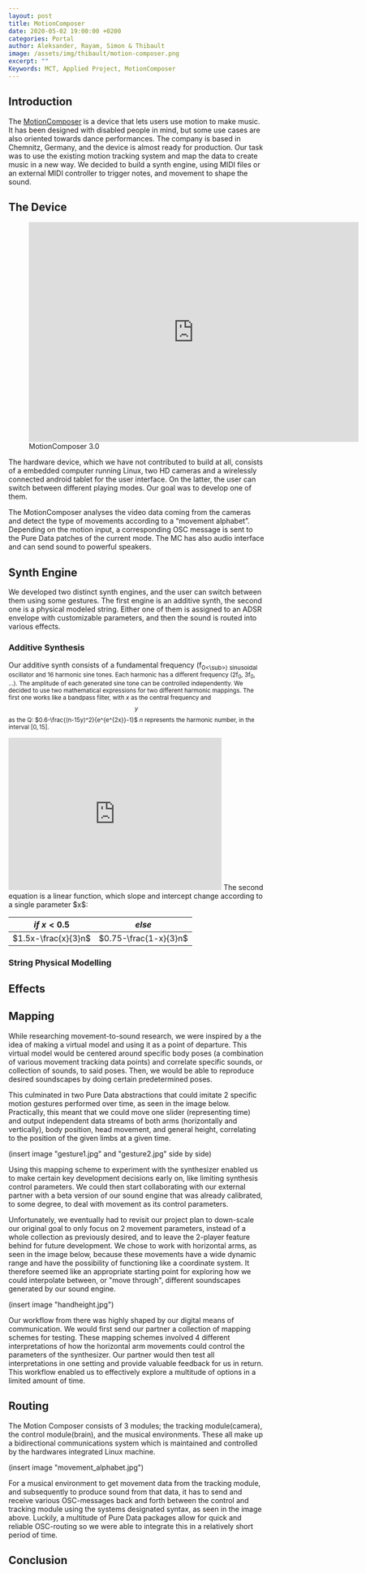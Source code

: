 ```yaml
---
layout: post
title: MotionComposer
date: 2020-05-02 19:00:00 +0200
categories: Portal
author: Aleksander, Rayam, Simon & Thibault
image: /assets/img/thibault/motion-composer.png
excerpt: ""
Keywords: MCT, Applied Project, MotionComposer
--- 
```


## Introduction

The [MotionComposer](http://motioncomposer.de/) is a device that lets users use motion to make music. It has been designed with disabled people in mind, but some use cases are also oriented towards dance performances. The company is based in Chemnitz, Germany, and the device is almost ready for production. Our task was to use the existing motion tracking system and map the data to create music in a new way. We decided to build a synth engine, using MIDI files or an external MIDI controller to trigger notes, and movement to shape the sound.

## The Device

<figure  text-align="center">
<iframe  src="https://drive.google.com/file/d/1mm2ADnMC9pyXMI4C5rEsPGiYW3axp-Qv/preview"
width="650"
height="433"
frameborder="0"></iframe>
<figcaption>MotionComposer 3.0</figcaption>
</figure>
 
The hardware device, which we have not contributed to build at all, consists of a embedded computer running Linux, two HD cameras and a wirelessly connected android tablet for the user interface. On the latter, the user can switch between different playing modes. Our goal was to develop one of them.

The MotionComposer analyses the video data coming from the cameras and detect the type of movements according to a “movement alphabet”. Depending on the motion input, a corresponding OSC message is sent to the Pure Data patches of the current mode. The MC has also audio interface and can send sound to powerful speakers.

## Synth Engine

We developed two distinct synth engines, and the user can switch between them using some gestures. The first engine is an additive synth, the second one is a physical modeled string. Either one of them is assigned to an ADSR envelope with customizable parameters, and then the sound is routed into various effects.

### Additive Synthesis

Our additive synth consists of a fundamental frequency (f<sub>0<\sub>) sinusoidal oscillator and 16 harmonic sine tones. Each harmonic has a different frequency (2f<sub>0</sub>, 3f<sub>0</sub>, …). The amplitude of each generated sine tone can be controlled independently. We decided to use two mathematical expressions for two different harmonic mappings. The first one works like a bandpass filter, with $x$ as the central frequency and $$y$$ as the Q:
$0.6-\frac{(n-15y)^2}{e^{e^{2x}}-1}$
$n$ represents the harmonic number, in the interval $[0,15]$.
<iframe id="bandpass"
    title="bandpass"
    width="420"
    height="300"
    frameBorder="0"
    src="https://editor.p5js.org/03thib/present/ZHi6K-t6r">
</iframe>
The second equation is a linear function, which slope and intercept change according to a single parameter $x$:

|$if$ $x<0.5$       |$else$               |
|-------------------|---------------------|
|$1.5x-\frac{x}{3}n$|$0.75-\frac{1-x}{3}n$|

### String Physical Modelling

## Effects

## Mapping

While researching movement-to-sound research, we were inspired by a the idea of making a virtual model and using it as a point of departure. This virtual model would be centered around specific body poses (a combination of various movement tracking data points) and correlate specific sounds, or collection of sounds, to said poses. Then, we would be able to reproduce desired soundscapes by doing certain predetermined poses. 

This culminated in two Pure Data abstractions that could imitate 2 specific motion gestures performed over time, as seen in the image below. Practically, this meant that we could move one slider (representing time) and output independent data streams of both arms (horizontally and vertically), body position, head movement, and general height, correlating to the position of the given limbs at a given time. 

(insert image "gesture1.jpg" and "gesture2.jpg" side by side)

Using this mapping scheme to experiment with the synthesizer enabled us to make certain key development decisions early on, like limiting synthesis control parameters. We could then start collaborating with our external partner with a beta version of our sound engine that was already calibrated, to some degree, to deal with movement as its control parameters.

Unfortunately, we eventually had to revisit our project plan to down-scale our original goal to only focus on 2 movement parameters, instead of a whole collection as previously desired, and to leave the 2-player feature behind for future development. We chose to work with horizontal arms, as seen in the image below, because these movements have a wide dynamic range and have the possibility of functioning like a coordinate system. It therefore seemed like an appropriate starting point for exploring how we could interpolate between, or "move through", different soundscapes generated by our sound engine. 

(insert image "handheight.jpg")

Our workflow from there was highly shaped by our digital means of communication. We would first send our partner a collection of mapping schemes for testing. These mapping schemes involved 4 different interpretations of how the horizontal arm movements could control the parameters of the synthesizer. Our partner would then test all interpretations in one setting and provide valuable feedback for us in return. This workflow enabled us to effectively explore a multitude of options in a limited amount of time. 

## Routing

The Motion Composer consists of 3 modules; the tracking module(camera), the control module(brain), and the musical environments. These all make up a bidirectional communications system which is maintained and controlled by the hardwares integrated Linux machine.

(insert image "movement_alphabet.jpg")

For a musical environment to get movement data from the tracking module, and subsequently to produce sound from that data, it has to send and receive various OSC-messages back and forth between the control and tracking module using the systems designated syntax, as seen in the image above. Luckily, a multitude of Pure Data packages allow for quick and reliable OSC-routing so we were able to integrate this in a relatively short period of time.
  
## Conclusion